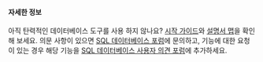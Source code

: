 #### 자세한 정보

아직 탄력적인 데이터베이스 도구를 사용 하지 않나요? [시작 가이드](../articles/sql-database/sql-database-elastic-scale-get-started.md)와 [설명서 맵](../articles/sql-database/sql-database-elastic-scale-documentation-map.md)을 확인해 보세요. 의문 사항이 있으면 [SQL 데이터베이스 포럼](http://social.msdn.microsoft.com/forums/azure/home?forum=ssdsgetstarted)에 문의하고, 기능에 대한 요청이 있는 경우 해당 기능을 [SQL 데이터베이스 사용자 의견 포럼](http://feedback.azure.com/forums/217321-sql-database)에 추가하세요.

<!---HONumber=62-->